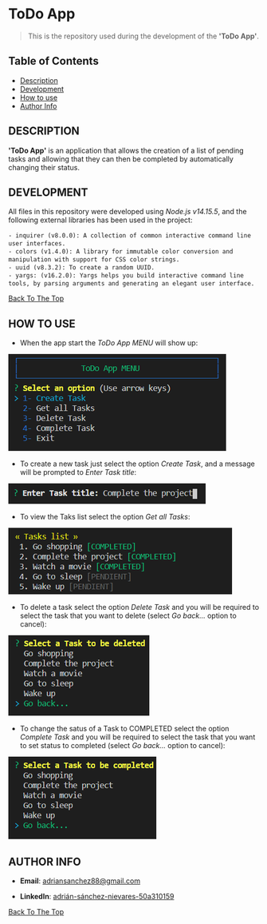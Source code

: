 # ToDo App
>This is the repository used during the development of the **'ToDo App'**.

## Table of Contents
- [Description](#description)
- [Development](#development)
- [How to use](#how-to-use)
- [Author Info](#author-info)

## DESCRIPTION
**'ToDo App'** is an application that allows the creation of a list of pending tasks and allowing that they can then be completed by automatically changing their status.

## DEVELOPMENT
All files in this repository were developed using *Node.js v14.15.5*, and the following external libraries has been used in the project:

    - inquirer (v8.0.0): A collection of common interactive command line user interfaces.
    - colors (v1.4.0): A library for immutable color conversion and manipulation with support for CSS color strings.
    - uuid (v8.3.2): To create a random UUID.
    - yargs: (v16.2.0): Yargs helps you build interactive command line tools, by parsing arguments and generating an elegant user interface.

[Back To The Top](#ToDo-App)

## HOW TO USE
- When the app start the *ToDo App MENU* will show up:

![ToDo App Menu](todo-app-menu.png)

- To create a new task just select the option *Create Task*, and a message will be prompted to *Enter Task title*:

![Create Task](create-task.png)

- To view the Taks list select the option *Get all Tasks*:

![Tasks list](tasks-list.png)

- To delete a task select the option *Delete Task* and you will be required to select the task that you want to delete (select *Go back...* option to cancel):

![Delete Task](delete-task.png)

- To change the satus of a Task to COMPLETED select the option *Complete Task* and you will be required to select the task that you want to set status to completed (select *Go back...* option to cancel):

![Complete Task](complete-task.png)
## AUTHOR INFO
- **Email**: adriansanchez88@gmail.com

- **LinkedIn**: [adrián-sánchez-nievares-50a310159](https://www.linkedin.com/in/adri%C3%A1n-s%C3%A1nchez-nievares-50a310159/)

[Back To The Top](#ToDo-App)